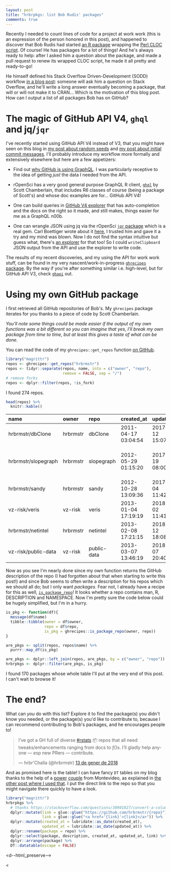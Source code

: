 ```yaml
---
layout: post
title: "hrbrpkgs: list Bob Rudis' packages"
comments: true
---
```



Recently I needed to count lines of code for a project at work work (this is an expression of the person honored in this post), and happened to discover that Bob Rudis had started [an R package](https://github.com/hrbrmstr/cloc) wrapping the [Perl CLOC script](https://github.com/AlDanial/cloc). Of course! He has packages for a lot of things! And he's always ready to help: after I asked him a question about the package, and made a pull request to renew its wrapped CLOC script, he made it all pretty and ready-to-go!

He himself defined his Stack Overflow Driven-Development (SODD) workflow [in a blog post](https://rud.is/b/2017/09/28/sodd-stackoverflow-driven-development/): someone will ask him a question on Stack Overflow, and he'll write a long answer eventually becoming a package, that will or will not make it to CRAN... Which is the motivation of this blog post. How can I output a list of all packages Bob has on GitHub?

<!--more-->

# The magic of GitHub API V4, `ghql` and jq/`jqr`

I've recently started using GitHub API V4 instead of V3, that you might have seen on this blog in [my post about random seeds](http://www.masalmon.eu/2017/04/12/seeds/) and [my post about initial commit messages](http://www.masalmon.eu/2017/02/21/firstcommit/). I'll probably introduce my workflow more formally and extensively elsewhere but here are a few appetizers:

* Find out [why GitHub is using GraphQL](https://developer.github.com/v4/#why-is-github-using-graphql). I was particularly receptive to the idea of getting _just_ the data I needed from the API.

* rOpenSci has a very good general purpose GraphQL R client, [`ghql`](https://github.com/ropensci/ghql) by Scott Chamberlain, that includes R6 classes of course (being a package of Scott's) and whose doc examples are for... GitHub API V4! 

* One can build queries in [GitHub V4 explorer](https://developer.github.com/v4/explorer/) that has auto-completion and the docs on the right so it made, and still makes, things easier for me as a GraphQL n00b.

* One can wrangle JSON using jq via the rOpenSci [`jqr` package](https://github.com/ropensci/jqr) which is a real gem. Carl Boettiger wrote about it [here](http://www.carlboettiger.info/2017/12/11/data-rectangling-with-jq/), I trusted him and gave it a try and my mind was blown. Now I do not find the syntax intuitive but guess what, there's [an explorer](https://jqplay.org/) for that too! So I could `writeClipboard` JSON output from the API and use the explorer to write code.

The results of my recent discoveries, and my using the API for work work stuff, can be found in my very nascent/work-in-progress [`ghrecipes` package](https://github.com/maelle/ghrecipes). By the way if you're after something similar i.e. high-level, but for GitHub API V3, check [`ghapi`](https://github.com/coatless/ghapi) out.

# Using my own GitHub package

I first retrieved all GitHub repositories of Bob's. My `ghrecipes` package iterates for you thanks to a piece of code by Scott Chamberlain.

_You'll note some things could be made easier if the output of my own functions was a bit different so you can imagine that yes, I'll break my own package from time to time, but at least this gives a taste of what can be done._

You can read the code of my `ghrecipes::get_repos` function [on GitHub](https://github.com/maelle/ghrecipes/blob/master/R/get_repos.R).


```r
library("magrittr")
repos <- ghrecipes::get_repos("hrbrmstr")
repos <- tidyr::separate(repos, name, into = c("owner", "repo"),
                         remove = FALSE, sep = "/")
# remove forks
repos <- dplyr::filter(repos, !is_fork)
```

I found 274 repos.


```r
head(repos) %>%
  knitr::kable()
```



|name                |owner    |repo        |created_at          |updated_at          |description                                                                                                                                                                                                                           |is_fork |
|:-------------------|:--------|:-----------|:-------------------|:-------------------|:-------------------------------------------------------------------------------------------------------------------------------------------------------------------------------------------------------------------------------------|:-------|
|hrbrmstr/dbClone    |hrbrmstr |dbClone     |2011-04-17 03:04:54 |2017-11-12 15:07:47 |OS X native-port of Moloch's dbClone utility (http://marcoramilli.blogspot.com/2011/04/dropbox-cloner.html)                                                                                                                           |FALSE   |
|hrbrmstr/slopegraph |hrbrmstr |slopegraph  |2012-05-29 01:15:20 |2017-10-19 08:00:32 |A 'slopegraph' ('table-chart') generator in Python using Cairo/RaphaÃ«l. Currently handles a two column chart with _many_ output options. Look at the '/examples' directory for sample configurations, data files and output formats. |FALSE   |
|hrbrmstr/sandy      |hrbrmstr |sandy       |2012-10-28 13:09:36 |2017-07-04 11:42:37 |An example of how to plot path & cone of Hurricane SANDY in Râ€¦                                                                                                                                                                      |FALSE   |
|vz-risk/veris       |vz-risk  |veris       |2013-01-04 17:19:19 |2018-03-02 11:41:31 |Vocabulary for Event Recording and Incident Sharing (VERIS)                                                                                                                                                                           |FALSE   |
|hrbrmstr/netintel   |hrbrmstr |netintel    |2013-02-08 17:21:15 |2018-02-12 18:08:53 |A collection of "network intelligence" utilities for R. ASN info, IP reputation, etc.                                                                                                                                                 |FALSE   |
|vz-risk/public-data |vz-risk  |public-data |2013-03-07 13:46:19 |2018-02-07 20:40:36 |data from publicly disclosed incidents                                                                                                                                                                                                |FALSE   |

Now as you see I'm nearly done since my own function returns the GitHub description of the repo (I had forgotten about that when starting to write this post!) and since Bob seems to often write a description for his repos which we should all do; but I only want _packages_. Fear not, I already have a recipe for this as well, [`is_package_repo`](https://github.com/maelle/ghrecipes/blob/master/R/is_package.R)! It looks whether a repo contains man, R, DESCRIPTION and NAMESPACE. Now I'm pretty sure the code below could be hugely simplified, but I'm in a hurry.


```r
is_pkg <- function(df){
  message(df$name)
  tibble::tibble(owner = df$owner,
                 repo = df$repo,
                 is_pkg = ghrecipes::is_package_repo(owner, repo))
}

are_pkgs <- split(repos, repos$name) %>%
  purrr::map_df(is_pkg)

are_pkgs <- dplyr::left_join(repos, are_pkgs, by = c("owner", "repo"))
hrbrpkgs <- dplyr::filter(are_pkgs, is_pkg)
```

I found 170 packages whose whole table I'll put at the very end of this post. I can't wait to browse it!

# The end?

What can _you_ do with this list? Explore it to find the package(s) you didn't know you needed, or the package(s) you'd like to contribute to, because I can recommend contributing to Bob's packages, and he encourages people to!

<blockquote class="twitter-tweet" data-lang="ca"><p lang="en" dir="ltr">I’ve got a GH full of diverse <a href="https://twitter.com/hashtag/rstats?src=hash&amp;ref_src=twsrc%5Etfw">#rstats</a> 📦 repos that all need tweaks/enhancements ranging from docs to ƒ()s. I’ll gladly help anyone — esp new PRers — contribute.</p>&mdash; hrbr&#39;Challa (@hrbrmstr) <a href="https://twitter.com/hrbrmstr/status/952162899472146432?ref_src=twsrc%5Etfw">13 de gener de 2018</a></blockquote>

And as promised here is the table! I can have fancy `DT` tables on my blog thanks to the help of a [power](https://d4tagirl.com/) [couple](https://g3rv4.com/) from Montevideo, as explained in [the other post where I used that](http://www.masalmon.eu/2017/06/10/rolandgarros/). I put the direct link to the repo so that you might navigate there quickly to have a look.


```r
library("magrittr")
hrbrpkgs %>%
  # thanks https://stackoverflow.com/questions/30901027/convert-a-column-of-text-urls-into-active-hyperlinks-in-shiny
  dplyr::mutate(link = glue::glue("https://github.com/hrbrmstr/{repo}"),
                link = glue::glue("<a href='{link}'>{link}</a>")) %>%
  dplyr::mutate(created_at = lubridate::as_date(created_at),
                updated_at = lubridate::as_date(updated_at)) %>%
  dplyr::rename(package = repo) %>%
  dplyr::select(package, description, created_at, updated_at, link) %>%
  dplyr::arrange(package) %>%
  DT::datatable(escape = FALSE)
```

<d--html_preserve--><div id="htmlwidget-2a8f261b89ab5b046be2" style="width:100%;height:auto;" class="datatables html-widget"></div>
<script type="application/json" data-for="htmlwidget-2a8f261b89ab5b046be2">{"x":{"filter":"none","data":[["1","2","3","4","5","6","7","8","9","10","11","12","13","14","15","16","17","18","19","20","21","22","23","24","25","26","27","28","29","30","31","32","33","34","35","36","37","38","39","40","41","42","43","44","45","46","47","48","49","50","51","52","53","54","55","56","57","58","59","60","61","62","63","64","65","66","67","68","69","70","71","72","73","74","75","76","77","78","79","80","81","82","83","84","85","86","87","88","89","90","91","92","93","94","95","96","97","98","99","100","101","102","103","104","105","106","107","108","109","110","111","112","113","114","115","116","117","118","119","120","121","122","123","124","125","126","127","128","129","130","131","132","133","134","135","136","137","138","139","140","141","142","143","144","145","146","147","148","149","150","151","152","153","154","155","156","157","158","159","160","161","162","163","164","165","166","167","168","169","170"],["adobecolor","albersusa","algorithmia","asam","berate","bismer","blocklist","bloomsky","bom","burrp","cdcfluview","censys","cfhttr","cloc","cloudcidrs","crafter","curlconverter","cymruservices","czdaptools","darksky","databox","ddsecblog","decapitated","decapitated","devd","dmarc","docxtractr","domaintools","dtupdate","epidata","exiv","fishpals","flowdockr","forceaccounted","freepst","gdns","getdns","ggalt","ggcounty","gghazard","greynoise","gzmem","harbor","hgr","hilbert","hilbertv4","hrbraddins","hrbrmisc","hrbrmiscpp","hrbrmrkdn","hrbrthemes","hrbrthemeslite","htmltidy","hubway","humanparser","hyphenatr","infermedica","ipapi","iptools","irced","jasmine","jericho","jerichojars","Johnson","jsonview","jwatjars","jwatr","keybase","knitrengines","kumo","kumojars","lineworkmaps","localgeo","lodes","longurl","maRalago","markdowntemplates","melting5jars","metis","metricsgraphics","mgrs","mhn","moviemeter","mqtt","mrt","msgxtractr","mtblr","myip","mywx","ndjson","netintel","newsflash","newsfreq","nifffty","nominatim","notary","ohby","omdbapi","opengraph","overpass","pantone","passivetotal","passwordrandom","pastebin","pdfbox","pdfboxjars","pigeon","pluralize","porc","pressur","punycode","qrencoder","r7snr","radb","radviz","rappalyzer","RBerkeley","rdatainfo","resolv","Rforecastio","rgeocodio","rosette","rpwnd","safebrowsing","sanders","satcat","saucy","scamtracker","scimple","securitytxt","sentimental","sergeant","shodan","slackr","SnakeCharmR","speedtest","spiderbar","splashr","ssllabs","sslsaran","statebins","streamgraph","stringore","swatches","taucharts","terminator","threatcrowd","tidyweb","tinyjs","tlsobs","triage","uaparserjs","urltools","vegalite","verisr","verisr","voteogram","waffle","wand","warc","wayback","webhose","whoisxmlapi","wondr","xlsxtractr","xmlview","xslt","zellingenach","zkcmd","zoneparser"],["Use Adobe swatch files as R color palettes","Tools, shapefiles & data to work with an \"AlbersUSA\" composite projection in R ","R interface to the Algorithmia API",":anchor: R package providing tools to access, download, update, process and visualize Anti-shipping Activity Messages (ASAM) Database Files","Provide Insightful Motivation During Interactive R Sessions","Generate Shakespearean Insults with R",":guardsman: Tools to Work with the <blocklist.de> 'API' in R","Tools to Work with 'BloomSky' Weather Station Data in R","Tools to Identify and Work with Byte Order Marks in R",":bookmark: Tools to Import and Process 'PortSwigger' 'Burp' Proxy Data",":mask: R package to Retrieve U.S. Flu Season Data from the CDC FluView Portal (WHO & ILINet)","R interface to the Censys \"cyber\"/scans search engine â€¢ https://www.censys.io/tutorial",":construction_worker: Workaround Cloudflare Anti-DDoS Protection","R package to the perl cloc script (which counts blank lines, comment lines, and physical lines of source code in source files/trees/archives)","Tools to Obtain and Work with Cloud Provider CIDR Blocks in R",":microscope: An R package to work with PCAPs",":curly_loop: :arrow_right: :heavy_minus_sign: Translate cURL command lines into parameters for use with httr or actual httr calls (R)",":dragon: package that provides interfaces to various Team Cymru Services","R tools for downloading zone data from ICANN's CZDS application",":cloud: R interface to the Dark Sky API","Tools to Work with the databox API in R","knitr format for ddsec blog posts","Headless 'Chrome' Orchestration in R","Chrome headless but rly websockets","Install, Start and Stop 'devd' Instances from R","Tools to Machinate 'DMARC' in R (WIP libopendmarc wrapper)",":scissors: Extract Tables from Microsoft Word Documents with R","R API interface to the DomainTools API","The dtupdate package has functions that try to make it easier to keep up with the non-CRAN universe",":chart_with_downwards_trend: Tools to Retrieve Economic Policy Institute Data Library Extracts in R",":camera: Read and Write 'Exif' Image/Media Tags with R","A package to generate fish color palettes","R package to work with the Flowdock API","The Force, Accounted (in R)","An 'rJava' wrapper around 'java-libpst' <https://github.com/rjohnsondev/java-libpst> to read PST/OST files","Tools to work with the Google DNS over HTTPS API in R","ðŸ•µðŸ½â€â™€ï¸ Query Domain Name System Using the 'getdns' Application Programming Interface",":earth_americas: Extra Coordinate Systems, Geoms,  Statistical Transformations & Scales for 'ggplot2'",":globe_with_meridians: Generate ggplot2 geom_map county maps","Improved Base and Grid Plots for Survival Hazard Cox Regression","Query 'GreyNoise Intelligence 'API' in R",":arrow_double_up::arrow_double_down: Partial resurrection of the Rcompression package since memCompress/memDecompress are brain dead","An R package for controlling docker containers on local and remote hosts",":running: Tools to Work with the 'Postlight' 'Mercury' 'API' â€” https://mercury.postlight.com/web-parser/ â€” in R","super basic non-vectorized hilbert Rcpp example for an SO question","Create and Annotate 'Hilbert Curve' 'IPv4' Heatmaps in R","Additional Addins for RStudio","personal R pkg","C/C++-backed R functions that have no real home yet","Personal R Markdown templates",":lock_with_ink_pen: Opinionated, typographic-centric ggplot2 themes and theme components","hrbrthemes w/o spell check",":do_not_litter: Tidy Up and Test XPath Queries on HTML and XML Content in R","R interface to the Hubway \"API\"",":person_with_blond_hair: R package to decompose full (human) names into component parts","R interface to Hunspell hyphenation","(migrated from gitlab to keep a copy in the event intermedica decides to be stupid and violate AGPL)","An R package to geolocate IPv4/6 addresses and/or domain names using ip-api.com's API",":fork_and_knife: A toolkit for manipulating, validating and testing IP addresses and ranges, along with datasets relating to IP addresses. While it primarily has support for the IPv4 address space, more extensive IPv6 support is intended.",":phone: Putting the \"R\" into IRC","simple json parser (just a parser)",":notebook_with_decorative_cover: Extract plain or structured text from HTML content in R","Java Archive Wrapper Supporting the 'jericho' R Package",null,"JSON pretty printer & viewer in R","Java '.jar' Files for 'jwatr'",":card_index: Tools to Query and Create Web Archive Files Using the Java Web Archive Toolkit in R",":japanese_castle: Tools to Work with the 'Keybase' 'API'","An R package to collect and seamlessly add new language engines to knitr","wordclouds (more info soon)","wordclouds (more info soon)","Use Project Linework maps easily in R","small R package for geocoding of US city/state to lon/lat","Retrieve Data from LEHD Origin-Destination Employment Statistics Server in R",":information_source: Small R package for the URL Expander API","Is ðŸŠ at Mar-a-Lago",":white_check_mark::small_red_triangle_down: A collection of alternate R markdown templates","MELTING 5 jars","Helpers for Accessing and Querying Amazon Athena using R, Including a lightweight RJDBC shim",":chart_with_upwards_trend: htmlwidget interface to the MetricsGraphics.js D3 chart library",":globe_with_meridians: An R Package to Convert 'MGRS' (Military Grid Reference System) References To and From Other Coordiante Systems ",":honey_pot: Analyze and Visualize Data from Modern Honey Network Servers with R","Tools to work with the MovieMeter API in R",":telephone_receiver: Interoperate with 'MQTT' Message Brokers with R","Tools to Retrieve and Process 'BGP' Files in R",":card_index: Extract contents from Outlook '.msg' files in R","R package to work with mtbls","Tools to Determine Your Public 'IP' Address in R","Tools to Query the 'MetMalaysia' Web Service 'API'",":hotsprings: Wicked-Fast Streaming 'JSON' ('ndjson') Reader in R","A collection of \"network intelligence\" utilities for R. ASN info, IP reputation, etc.","Tools to Work with the Internet Archive and GDELT Television Explorer in R","R package to search for keyword frequencies in news articles via newsfreq.com","Small R package to post events to IFTTT Maker channel/recipes",":earth_asia: Tools for Working with the 'Nominatim' API in R",":lock_with_ink_pen::package: Signing & verification of R packages","R interface to the 'ohby' URL & content shortener","R package to access the OMDB API (http://www.omdbapi.com/)","Tools to Mine 'Open Graph'-like Tags From 'HTML' Content",":information_source: Tools to Work With the OpenStreetMap (OSM) Overpass API in R","R package for Pantone colors of the year","Useful tools for working with the PassiveTotal API in R",":lock: Access the PasswordRandom.com API in R",":clipboard: Tools to work with the pastebin API in R","Create, Maniuplate and Extract Data from PDF Files (R Apache PDFBox wrapper)","Java '.jar' Files for 'pdfbox'",":horse: Parse Portable Game Notation ('PGN') Files in R","An R package to \"Pluralize and Singularize Any Word\"",":boar: Tools to Work with 'Snort' Rules, Logs and Data","ä·® Query and Orchestrate the 'WordPress' 'API' with R","R code to work with punycode domains",":white_square_button: Make QR codes in R via libqrencode","R tools to work with Rapid7 Sonar scans",":microscope: Tools to Query the 'Merit' 'RADb' Network Route Server","R htmlwidget for radviz!",":microscope: :: WIP :: R port of Wappalyzer",":cat: Oracle 'Berkeley DB' Interface for R","helper pkg for the macOS QuickLook plugin","ldns DNS resolver wrapper libary for R",":cloud: Simple R interface to forecast.io weather data","Tools to Work with the https://geocod.io/ API","Tools to Work with the Rosette API in R",":no_good: The Most Benignly Malicious R Package on the Internet","R interface to the XHR Google Safe Browsing \"API\"","WIP!!! â€” Web-scraping and Web-crawling Content Parsing, Validation and Sanitization Helpers",":satellite: Tools to Work with the 'CelesTrak' Satellite Catalog API in R","Searching for Automorphisms in Underlying CNF, yes?","R pacakge interface to the BBB ScamTracker : https://www.bbb.org/scamtracker/us",":heavy_minus_sign::heavy_minus_sign::heavy_minus_sign::large_orange_diamond::heavy_minus_sign::heavy_minus_sign: Tidy Simultaneous Confidence Intervals for Multinomial Proportions","ðŸ” Identify and Parse Web Security Policies Files in R","Tools to Work with the 'text-processing.com' API in R",":guardsman: Tools to Transform and Query Data with 'Apache' 'Drill'",":new_moon: R package to work with the Shodan API",":hash: A package to send webhook API messages to Slack.com channels/users from R","SnakeCharmR - R and Python Integration",":triangular_ruler: Measure upload/download speed/bandwidth for your network with R","Lightweight R wrapper around rep-cpp for robot.txt (Robots Exclusion Protocol) parsing and path testing in R",":sweat_drops: Tools to Work with the 'Splash' JavaScript Rendering Service in R","Tools to Work with the SSL Labs API in R","Tools to Work with Certificate Transparency ('CT') Logs and Various 'CT' 'APIs'","Alternative to choropleths of US States ala http://bit.ly/statebins",":wavy_dash: htmlwidget for creating streamgraph visualizations in R","Tidy Regular Expression Operations with Extensive Character Encoding Support","ðŸŽ¨ Read, Inspect, and Manipulate Color Swatch Files",":bar_chart: An R htmlwidget interface to the TauCharts javascript library","Rcpp implementation of day/night terminator generator","R tools to work with the ThreatCrowd API","Easily Install and Load Modern Web-Scraping Packages","tinyjs R wrapper pkg",":telescope: Tools to Work with the 'Mozilla' 'TLS' Observatory 'API' in R","Tools to Aid in Debugging Issues Across R Sessions","Parse Browser 'User-Agent' Strings into R Data Frames","Elegant URL handling in R","R ggplot2 \"bindings\" for Vega-Lite","R package for working with VERIS data","R package for working with data stored within VERIS framework","U.S. House and Senate Voting Cartogram Generators in R",":maple_leaf: Make waffle (square pie) charts in R",":tophat: R interface to libmagic - returns file mime type",":card_index: Tools to Work with the Web Archive Ecosystem in R",":rewind: Tools to Work with the Various Internet Archive Wayback Machine APIs",":hammer: Tools to Work with the 'webhose.io' 'API' in R",":grey_question: R package to interface with the WhoisXMLAPI.com service","Tools to Work with there CDC WONDER API in R","Extract Things From Excel (xlsx) Files in R",":page_with_curl: Format, Query and Pretty Print 'HTML'/'XML' Content in R (RStudio viewer or browser)","lightweight XSLT processing package for R based on xmlwrapp","A visual exploration of the spatial patterns in the endings of German town and village names in R","Tools to Administer 'Zookeeper' Instances with Four-letter Commands in R","A V8-powered R package to parse Domain Name System (DNS) zone files"],["2015-03-20","2016-03-28","2016-07-22","2015-09-19","2015-10-29","2017-03-26","2016-04-04","2017-04-19","2016-10-01","2017-02-18","2015-01-11","2016-01-11","2017-12-10","2015-07-02","2016-10-04","2015-08-13","2016-01-28","2015-07-22","2015-10-02","2016-09-21","2016-08-01","2015-10-06","2017-05-02","2017-05-25","2017-04-29","2018-02-07","2015-08-24","2015-08-09","2014-08-21","2017-01-04","2017-11-14","2017-09-21","2016-02-12","2016-01-08","2017-08-23","2016-04-09","2018-01-25","2015-09-08","2014-04-17","2015-08-31","2017-11-13","2016-09-26","2014-10-22","2017-04-19","2017-01-15","2018-02-05","2017-03-12","2015-08-05","2016-06-30","2016-01-20","2017-02-11","2017-02-27","2016-05-06","2016-07-14","2015-08-20","2016-03-14","2018-01-26","2015-03-09","2014-08-29","2016-09-24","2016-04-05","2017-09-04","2017-09-05","2017-11-22","2016-01-22","2017-08-18","2017-08-18","2017-03-04","2015-09-07","2018-01-03","2018-01-03","2015-07-21","2015-01-09","2017-01-20","2015-06-23","2017-04-14","2016-02-04","2018-01-06","2017-05-22","2015-01-05","2017-04-09","2015-08-22","2016-10-08","2017-12-14","2016-07-18","2017-08-23","2016-04-23","2016-07-04","2017-08-13","2016-09-07","2013-02-08","2017-01-26","2015-01-31","2015-06-19","2015-07-28","2017-05-25","2016-06-13","2015-06-16","2017-12-25","2015-08-10","2013-12-06","2015-06-11","2015-08-02","2017-02-05","2017-10-22","2017-10-22","2017-09-25","2016-01-06","2017-12-08","2017-12-27","2015-06-03","2015-08-02","2016-07-15","2017-04-02","2016-03-03","2017-09-22","2015-07-27","2016-08-06","2014-04-26","2013-09-08","2017-03-05","2016-10-10","2017-03-31","2016-03-05","2017-09-21","2017-01-14","2017-12-17","2016-01-11","2017-03-03","2017-10-09","2016-07-24","2016-06-03","2015-08-07","2014-09-04","2016-05-18","2017-11-10","2017-08-14","2017-02-03","2016-06-05","2018-02-18","2014-08-26","2015-02-12","2018-01-01","2015-03-21","2015-08-03","2018-01-25","2016-01-20","2017-07-04","2016-04-05","2017-05-14","2017-11-23","2016-08-04","2014-12-07","2016-02-23","2013-06-03","2013-09-20","2017-05-06","2015-03-18","2016-08-12","2016-09-07","2017-02-26","2017-09-27","2015-08-09","2016-10-04","2016-09-16","2016-01-12","2015-07-08","2016-01-03","2017-01-01","2015-10-01"],["2016-05-22","2018-03-03","2017-05-15","2017-12-29","2017-09-10","2017-07-19","2016-04-04","2017-12-08","2017-11-30","2017-07-08","2018-01-27","2017-12-21","2018-01-08","2018-02-17","2016-11-06","2018-02-04","2018-01-15","2017-05-15","2018-01-13","2017-12-29","2017-05-15","2015-10-06","2018-02-13","2018-01-08","2017-05-09","2018-02-07","2018-02-17","2016-01-01","2018-01-24","2017-11-28","2018-02-17","2017-11-12","2017-11-12","2018-01-08","2018-02-21","2017-07-10","2018-01-25","2018-03-01","2017-12-15","2017-12-03","2018-01-29","2017-11-30","2018-02-21","2017-11-12","2017-01-15","2018-03-02","2018-01-26","2017-12-16","2017-03-22","2016-12-06","2018-03-01","2017-02-27","2018-02-21","2016-07-14","2015-11-21","2017-04-03","2018-01-26","2017-11-06","2018-02-23","2017-10-25","2016-09-12","2018-02-14","2017-11-12","2017-11-22","2018-03-02","2017-11-12","2017-11-24","2018-02-11","2017-11-03","2018-01-03","2018-01-03","2017-02-21","2017-11-26","2018-02-23","2017-11-12","2017-10-23","2018-03-03","2018-01-10","2018-02-26","2017-12-22","2017-10-30","2017-05-12","2016-10-09","2017-12-20","2017-10-19","2018-02-24","2016-04-24","2017-05-16","2017-11-19","2018-01-03","2018-02-12","2018-03-01","2016-11-12","2018-01-02","2018-02-06","2017-12-24","2016-06-13","2018-01-14","2017-12-26","2018-01-21","2017-11-12","2017-10-04","2017-10-23","2017-05-15","2018-01-02","2017-11-14","2017-12-03","2017-12-25","2017-12-30","2018-01-04","2017-10-23","2018-01-24","2017-05-15","2017-04-07","2017-12-08","2017-10-02","2017-08-14","2016-08-06","2017-11-16","2017-12-08","2017-12-25","2017-05-16","2018-01-31","2016-03-05","2017-11-12","2017-12-26","2017-12-27","2017-04-08","2018-02-08","2017-11-12","2017-05-20","2018-03-01","2018-02-16","2018-03-02","2017-04-06","2018-01-02","2018-01-02","2018-01-03","2016-07-25","2018-02-20","2018-03-01","2018-01-12","2018-01-03","2018-02-02","2017-09-08","2018-01-27","2017-08-18","2018-02-21","2016-10-29","2017-12-11","2017-11-23","2018-02-08","2018-03-03","2018-03-01","2017-07-14","2018-02-16","2017-12-25","2018-03-01","2018-01-24","2018-02-18","2018-01-28","2017-12-29","2015-08-09","2017-12-29","2018-02-10","2017-11-12","2017-11-12","2017-08-09","2017-01-03","2015-10-01"],["<a href='https://github.com/hrbrmstr/adobecolor'>https://github.com/hrbrmstr/adobecolor<\/a>","<a href='https://github.com/hrbrmstr/albersusa'>https://github.com/hrbrmstr/albersusa<\/a>","<a href='https://github.com/hrbrmstr/algorithmia'>https://github.com/hrbrmstr/algorithmia<\/a>","<a href='https://github.com/hrbrmstr/asam'>https://github.com/hrbrmstr/asam<\/a>","<a href='https://github.com/hrbrmstr/berate'>https://github.com/hrbrmstr/berate<\/a>","<a href='https://github.com/hrbrmstr/bismer'>https://github.com/hrbrmstr/bismer<\/a>","<a href='https://github.com/hrbrmstr/blocklist'>https://github.com/hrbrmstr/blocklist<\/a>","<a href='https://github.com/hrbrmstr/bloomsky'>https://github.com/hrbrmstr/bloomsky<\/a>","<a href='https://github.com/hrbrmstr/bom'>https://github.com/hrbrmstr/bom<\/a>","<a href='https://github.com/hrbrmstr/burrp'>https://github.com/hrbrmstr/burrp<\/a>","<a href='https://github.com/hrbrmstr/cdcfluview'>https://github.com/hrbrmstr/cdcfluview<\/a>","<a href='https://github.com/hrbrmstr/censys'>https://github.com/hrbrmstr/censys<\/a>","<a href='https://github.com/hrbrmstr/cfhttr'>https://github.com/hrbrmstr/cfhttr<\/a>","<a href='https://github.com/hrbrmstr/cloc'>https://github.com/hrbrmstr/cloc<\/a>","<a href='https://github.com/hrbrmstr/cloudcidrs'>https://github.com/hrbrmstr/cloudcidrs<\/a>","<a href='https://github.com/hrbrmstr/crafter'>https://github.com/hrbrmstr/crafter<\/a>","<a href='https://github.com/hrbrmstr/curlconverter'>https://github.com/hrbrmstr/curlconverter<\/a>","<a href='https://github.com/hrbrmstr/cymruservices'>https://github.com/hrbrmstr/cymruservices<\/a>","<a href='https://github.com/hrbrmstr/czdaptools'>https://github.com/hrbrmstr/czdaptools<\/a>","<a href='https://github.com/hrbrmstr/darksky'>https://github.com/hrbrmstr/darksky<\/a>","<a href='https://github.com/hrbrmstr/databox'>https://github.com/hrbrmstr/databox<\/a>","<a href='https://github.com/hrbrmstr/ddsecblog'>https://github.com/hrbrmstr/ddsecblog<\/a>","<a href='https://github.com/hrbrmstr/decapitated'>https://github.com/hrbrmstr/decapitated<\/a>","<a href='https://github.com/hrbrmstr/decapitated'>https://github.com/hrbrmstr/decapitated<\/a>","<a href='https://github.com/hrbrmstr/devd'>https://github.com/hrbrmstr/devd<\/a>","<a href='https://github.com/hrbrmstr/dmarc'>https://github.com/hrbrmstr/dmarc<\/a>","<a href='https://github.com/hrbrmstr/docxtractr'>https://github.com/hrbrmstr/docxtractr<\/a>","<a href='https://github.com/hrbrmstr/domaintools'>https://github.com/hrbrmstr/domaintools<\/a>","<a href='https://github.com/hrbrmstr/dtupdate'>https://github.com/hrbrmstr/dtupdate<\/a>","<a href='https://github.com/hrbrmstr/epidata'>https://github.com/hrbrmstr/epidata<\/a>","<a href='https://github.com/hrbrmstr/exiv'>https://github.com/hrbrmstr/exiv<\/a>","<a href='https://github.com/hrbrmstr/fishpals'>https://github.com/hrbrmstr/fishpals<\/a>","<a href='https://github.com/hrbrmstr/flowdockr'>https://github.com/hrbrmstr/flowdockr<\/a>","<a href='https://github.com/hrbrmstr/forceaccounted'>https://github.com/hrbrmstr/forceaccounted<\/a>","<a href='https://github.com/hrbrmstr/freepst'>https://github.com/hrbrmstr/freepst<\/a>","<a href='https://github.com/hrbrmstr/gdns'>https://github.com/hrbrmstr/gdns<\/a>","<a href='https://github.com/hrbrmstr/getdns'>https://github.com/hrbrmstr/getdns<\/a>","<a href='https://github.com/hrbrmstr/ggalt'>https://github.com/hrbrmstr/ggalt<\/a>","<a href='https://github.com/hrbrmstr/ggcounty'>https://github.com/hrbrmstr/ggcounty<\/a>","<a href='https://github.com/hrbrmstr/gghazard'>https://github.com/hrbrmstr/gghazard<\/a>","<a href='https://github.com/hrbrmstr/greynoise'>https://github.com/hrbrmstr/greynoise<\/a>","<a href='https://github.com/hrbrmstr/gzmem'>https://github.com/hrbrmstr/gzmem<\/a>","<a href='https://github.com/hrbrmstr/harbor'>https://github.com/hrbrmstr/harbor<\/a>","<a href='https://github.com/hrbrmstr/hgr'>https://github.com/hrbrmstr/hgr<\/a>","<a href='https://github.com/hrbrmstr/hilbert'>https://github.com/hrbrmstr/hilbert<\/a>","<a href='https://github.com/hrbrmstr/hilbertv4'>https://github.com/hrbrmstr/hilbertv4<\/a>","<a href='https://github.com/hrbrmstr/hrbraddins'>https://github.com/hrbrmstr/hrbraddins<\/a>","<a href='https://github.com/hrbrmstr/hrbrmisc'>https://github.com/hrbrmstr/hrbrmisc<\/a>","<a href='https://github.com/hrbrmstr/hrbrmiscpp'>https://github.com/hrbrmstr/hrbrmiscpp<\/a>","<a href='https://github.com/hrbrmstr/hrbrmrkdn'>https://github.com/hrbrmstr/hrbrmrkdn<\/a>","<a href='https://github.com/hrbrmstr/hrbrthemes'>https://github.com/hrbrmstr/hrbrthemes<\/a>","<a href='https://github.com/hrbrmstr/hrbrthemeslite'>https://github.com/hrbrmstr/hrbrthemeslite<\/a>","<a href='https://github.com/hrbrmstr/htmltidy'>https://github.com/hrbrmstr/htmltidy<\/a>","<a href='https://github.com/hrbrmstr/hubway'>https://github.com/hrbrmstr/hubway<\/a>","<a href='https://github.com/hrbrmstr/humanparser'>https://github.com/hrbrmstr/humanparser<\/a>","<a href='https://github.com/hrbrmstr/hyphenatr'>https://github.com/hrbrmstr/hyphenatr<\/a>","<a href='https://github.com/hrbrmstr/infermedica'>https://github.com/hrbrmstr/infermedica<\/a>","<a href='https://github.com/hrbrmstr/ipapi'>https://github.com/hrbrmstr/ipapi<\/a>","<a href='https://github.com/hrbrmstr/iptools'>https://github.com/hrbrmstr/iptools<\/a>","<a href='https://github.com/hrbrmstr/irced'>https://github.com/hrbrmstr/irced<\/a>","<a href='https://github.com/hrbrmstr/jasmine'>https://github.com/hrbrmstr/jasmine<\/a>","<a href='https://github.com/hrbrmstr/jericho'>https://github.com/hrbrmstr/jericho<\/a>","<a href='https://github.com/hrbrmstr/jerichojars'>https://github.com/hrbrmstr/jerichojars<\/a>","<a href='https://github.com/hrbrmstr/Johnson'>https://github.com/hrbrmstr/Johnson<\/a>","<a href='https://github.com/hrbrmstr/jsonview'>https://github.com/hrbrmstr/jsonview<\/a>","<a href='https://github.com/hrbrmstr/jwatjars'>https://github.com/hrbrmstr/jwatjars<\/a>","<a href='https://github.com/hrbrmstr/jwatr'>https://github.com/hrbrmstr/jwatr<\/a>","<a href='https://github.com/hrbrmstr/keybase'>https://github.com/hrbrmstr/keybase<\/a>","<a href='https://github.com/hrbrmstr/knitrengines'>https://github.com/hrbrmstr/knitrengines<\/a>","<a href='https://github.com/hrbrmstr/kumo'>https://github.com/hrbrmstr/kumo<\/a>","<a href='https://github.com/hrbrmstr/kumojars'>https://github.com/hrbrmstr/kumojars<\/a>","<a href='https://github.com/hrbrmstr/lineworkmaps'>https://github.com/hrbrmstr/lineworkmaps<\/a>","<a href='https://github.com/hrbrmstr/localgeo'>https://github.com/hrbrmstr/localgeo<\/a>","<a href='https://github.com/hrbrmstr/lodes'>https://github.com/hrbrmstr/lodes<\/a>","<a href='https://github.com/hrbrmstr/longurl'>https://github.com/hrbrmstr/longurl<\/a>","<a href='https://github.com/hrbrmstr/maRalago'>https://github.com/hrbrmstr/maRalago<\/a>","<a href='https://github.com/hrbrmstr/markdowntemplates'>https://github.com/hrbrmstr/markdowntemplates<\/a>","<a href='https://github.com/hrbrmstr/melting5jars'>https://github.com/hrbrmstr/melting5jars<\/a>","<a href='https://github.com/hrbrmstr/metis'>https://github.com/hrbrmstr/metis<\/a>","<a href='https://github.com/hrbrmstr/metricsgraphics'>https://github.com/hrbrmstr/metricsgraphics<\/a>","<a href='https://github.com/hrbrmstr/mgrs'>https://github.com/hrbrmstr/mgrs<\/a>","<a href='https://github.com/hrbrmstr/mhn'>https://github.com/hrbrmstr/mhn<\/a>","<a href='https://github.com/hrbrmstr/moviemeter'>https://github.com/hrbrmstr/moviemeter<\/a>","<a href='https://github.com/hrbrmstr/mqtt'>https://github.com/hrbrmstr/mqtt<\/a>","<a href='https://github.com/hrbrmstr/mrt'>https://github.com/hrbrmstr/mrt<\/a>","<a href='https://github.com/hrbrmstr/msgxtractr'>https://github.com/hrbrmstr/msgxtractr<\/a>","<a href='https://github.com/hrbrmstr/mtblr'>https://github.com/hrbrmstr/mtblr<\/a>","<a href='https://github.com/hrbrmstr/myip'>https://github.com/hrbrmstr/myip<\/a>","<a href='https://github.com/hrbrmstr/mywx'>https://github.com/hrbrmstr/mywx<\/a>","<a href='https://github.com/hrbrmstr/ndjson'>https://github.com/hrbrmstr/ndjson<\/a>","<a href='https://github.com/hrbrmstr/netintel'>https://github.com/hrbrmstr/netintel<\/a>","<a href='https://github.com/hrbrmstr/newsflash'>https://github.com/hrbrmstr/newsflash<\/a>","<a href='https://github.com/hrbrmstr/newsfreq'>https://github.com/hrbrmstr/newsfreq<\/a>","<a href='https://github.com/hrbrmstr/nifffty'>https://github.com/hrbrmstr/nifffty<\/a>","<a href='https://github.com/hrbrmstr/nominatim'>https://github.com/hrbrmstr/nominatim<\/a>","<a href='https://github.com/hrbrmstr/notary'>https://github.com/hrbrmstr/notary<\/a>","<a href='https://github.com/hrbrmstr/ohby'>https://github.com/hrbrmstr/ohby<\/a>","<a href='https://github.com/hrbrmstr/omdbapi'>https://github.com/hrbrmstr/omdbapi<\/a>","<a href='https://github.com/hrbrmstr/opengraph'>https://github.com/hrbrmstr/opengraph<\/a>","<a href='https://github.com/hrbrmstr/overpass'>https://github.com/hrbrmstr/overpass<\/a>","<a href='https://github.com/hrbrmstr/pantone'>https://github.com/hrbrmstr/pantone<\/a>","<a href='https://github.com/hrbrmstr/passivetotal'>https://github.com/hrbrmstr/passivetotal<\/a>","<a href='https://github.com/hrbrmstr/passwordrandom'>https://github.com/hrbrmstr/passwordrandom<\/a>","<a href='https://github.com/hrbrmstr/pastebin'>https://github.com/hrbrmstr/pastebin<\/a>","<a href='https://github.com/hrbrmstr/pdfbox'>https://github.com/hrbrmstr/pdfbox<\/a>","<a href='https://github.com/hrbrmstr/pdfboxjars'>https://github.com/hrbrmstr/pdfboxjars<\/a>","<a href='https://github.com/hrbrmstr/pigeon'>https://github.com/hrbrmstr/pigeon<\/a>","<a href='https://github.com/hrbrmstr/pluralize'>https://github.com/hrbrmstr/pluralize<\/a>","<a href='https://github.com/hrbrmstr/porc'>https://github.com/hrbrmstr/porc<\/a>","<a href='https://github.com/hrbrmstr/pressur'>https://github.com/hrbrmstr/pressur<\/a>","<a href='https://github.com/hrbrmstr/punycode'>https://github.com/hrbrmstr/punycode<\/a>","<a href='https://github.com/hrbrmstr/qrencoder'>https://github.com/hrbrmstr/qrencoder<\/a>","<a href='https://github.com/hrbrmstr/r7snr'>https://github.com/hrbrmstr/r7snr<\/a>","<a href='https://github.com/hrbrmstr/radb'>https://github.com/hrbrmstr/radb<\/a>","<a href='https://github.com/hrbrmstr/radviz'>https://github.com/hrbrmstr/radviz<\/a>","<a href='https://github.com/hrbrmstr/rappalyzer'>https://github.com/hrbrmstr/rappalyzer<\/a>","<a href='https://github.com/hrbrmstr/RBerkeley'>https://github.com/hrbrmstr/RBerkeley<\/a>","<a href='https://github.com/hrbrmstr/rdatainfo'>https://github.com/hrbrmstr/rdatainfo<\/a>","<a href='https://github.com/hrbrmstr/resolv'>https://github.com/hrbrmstr/resolv<\/a>","<a href='https://github.com/hrbrmstr/Rforecastio'>https://github.com/hrbrmstr/Rforecastio<\/a>","<a href='https://github.com/hrbrmstr/rgeocodio'>https://github.com/hrbrmstr/rgeocodio<\/a>","<a href='https://github.com/hrbrmstr/rosette'>https://github.com/hrbrmstr/rosette<\/a>","<a href='https://github.com/hrbrmstr/rpwnd'>https://github.com/hrbrmstr/rpwnd<\/a>","<a href='https://github.com/hrbrmstr/safebrowsing'>https://github.com/hrbrmstr/safebrowsing<\/a>","<a href='https://github.com/hrbrmstr/sanders'>https://github.com/hrbrmstr/sanders<\/a>","<a href='https://github.com/hrbrmstr/satcat'>https://github.com/hrbrmstr/satcat<\/a>","<a href='https://github.com/hrbrmstr/saucy'>https://github.com/hrbrmstr/saucy<\/a>","<a href='https://github.com/hrbrmstr/scamtracker'>https://github.com/hrbrmstr/scamtracker<\/a>","<a href='https://github.com/hrbrmstr/scimple'>https://github.com/hrbrmstr/scimple<\/a>","<a href='https://github.com/hrbrmstr/securitytxt'>https://github.com/hrbrmstr/securitytxt<\/a>","<a href='https://github.com/hrbrmstr/sentimental'>https://github.com/hrbrmstr/sentimental<\/a>","<a href='https://github.com/hrbrmstr/sergeant'>https://github.com/hrbrmstr/sergeant<\/a>","<a href='https://github.com/hrbrmstr/shodan'>https://github.com/hrbrmstr/shodan<\/a>","<a href='https://github.com/hrbrmstr/slackr'>https://github.com/hrbrmstr/slackr<\/a>","<a href='https://github.com/hrbrmstr/SnakeCharmR'>https://github.com/hrbrmstr/SnakeCharmR<\/a>","<a href='https://github.com/hrbrmstr/speedtest'>https://github.com/hrbrmstr/speedtest<\/a>","<a href='https://github.com/hrbrmstr/spiderbar'>https://github.com/hrbrmstr/spiderbar<\/a>","<a href='https://github.com/hrbrmstr/splashr'>https://github.com/hrbrmstr/splashr<\/a>","<a href='https://github.com/hrbrmstr/ssllabs'>https://github.com/hrbrmstr/ssllabs<\/a>","<a href='https://github.com/hrbrmstr/sslsaran'>https://github.com/hrbrmstr/sslsaran<\/a>","<a href='https://github.com/hrbrmstr/statebins'>https://github.com/hrbrmstr/statebins<\/a>","<a href='https://github.com/hrbrmstr/streamgraph'>https://github.com/hrbrmstr/streamgraph<\/a>","<a href='https://github.com/hrbrmstr/stringore'>https://github.com/hrbrmstr/stringore<\/a>","<a href='https://github.com/hrbrmstr/swatches'>https://github.com/hrbrmstr/swatches<\/a>","<a href='https://github.com/hrbrmstr/taucharts'>https://github.com/hrbrmstr/taucharts<\/a>","<a href='https://github.com/hrbrmstr/terminator'>https://github.com/hrbrmstr/terminator<\/a>","<a href='https://github.com/hrbrmstr/threatcrowd'>https://github.com/hrbrmstr/threatcrowd<\/a>","<a href='https://github.com/hrbrmstr/tidyweb'>https://github.com/hrbrmstr/tidyweb<\/a>","<a href='https://github.com/hrbrmstr/tinyjs'>https://github.com/hrbrmstr/tinyjs<\/a>","<a href='https://github.com/hrbrmstr/tlsobs'>https://github.com/hrbrmstr/tlsobs<\/a>","<a href='https://github.com/hrbrmstr/triage'>https://github.com/hrbrmstr/triage<\/a>","<a href='https://github.com/hrbrmstr/uaparserjs'>https://github.com/hrbrmstr/uaparserjs<\/a>","<a href='https://github.com/hrbrmstr/urltools'>https://github.com/hrbrmstr/urltools<\/a>","<a href='https://github.com/hrbrmstr/vegalite'>https://github.com/hrbrmstr/vegalite<\/a>","<a href='https://github.com/hrbrmstr/verisr'>https://github.com/hrbrmstr/verisr<\/a>","<a href='https://github.com/hrbrmstr/verisr'>https://github.com/hrbrmstr/verisr<\/a>","<a href='https://github.com/hrbrmstr/voteogram'>https://github.com/hrbrmstr/voteogram<\/a>","<a href='https://github.com/hrbrmstr/waffle'>https://github.com/hrbrmstr/waffle<\/a>","<a href='https://github.com/hrbrmstr/wand'>https://github.com/hrbrmstr/wand<\/a>","<a href='https://github.com/hrbrmstr/warc'>https://github.com/hrbrmstr/warc<\/a>","<a href='https://github.com/hrbrmstr/wayback'>https://github.com/hrbrmstr/wayback<\/a>","<a href='https://github.com/hrbrmstr/webhose'>https://github.com/hrbrmstr/webhose<\/a>","<a href='https://github.com/hrbrmstr/whoisxmlapi'>https://github.com/hrbrmstr/whoisxmlapi<\/a>","<a href='https://github.com/hrbrmstr/wondr'>https://github.com/hrbrmstr/wondr<\/a>","<a href='https://github.com/hrbrmstr/xlsxtractr'>https://github.com/hrbrmstr/xlsxtractr<\/a>","<a href='https://github.com/hrbrmstr/xmlview'>https://github.com/hrbrmstr/xmlview<\/a>","<a href='https://github.com/hrbrmstr/xslt'>https://github.com/hrbrmstr/xslt<\/a>","<a href='https://github.com/hrbrmstr/zellingenach'>https://github.com/hrbrmstr/zellingenach<\/a>","<a href='https://github.com/hrbrmstr/zkcmd'>https://github.com/hrbrmstr/zkcmd<\/a>","<a href='https://github.com/hrbrmstr/zoneparser'>https://github.com/hrbrmstr/zoneparser<\/a>"]],"container":"<table class=\"display\">\n  <thead>\n    <tr>\n      <th> <\/th>\n      <th>package<\/th>\n      <th>description<\/th>\n      <th>created_at<\/th>\n      <th>updated_at<\/th>\n      <th>link<\/th>\n    <\/tr>\n  <\/thead>\n<\/table>","options":{"order":[],"autoWidth":false,"orderClasses":false,"columnDefs":[{"orderable":false,"targets":0}]}},"evals":[],"jsHooks":[]}</script><!--/html_preserve-->
<